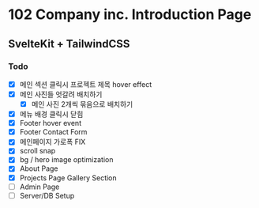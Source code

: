 # 102 Company inc. Introduction Page

## SvelteKit + TailwindCSS

### Todo

- [x] 메인 섹션 클릭시 프로젝트 제목 hover effect
- [x] 메인 사진들 엇갈려 배치하기
  - [x] 메인 사진 2개씩 묶음으로 배치하기
- [x] 메뉴 배경 클릭시 닫힘
- [x] Footer hover event
- [x] Footer Contact Form
- [x] 메인페이지 가로폭 FIX
- [x] scroll snap
- [x] bg / hero image optimization
- [x] About Page
- [x] Projects Page Gallery Section
- [ ] Admin Page
- [ ] Server/DB Setup
